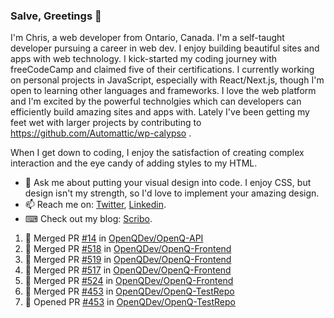 ### Salve, Greetings 👋

I'm Chris, a web developer from Ontario, Canada. I'm a self-taught developer pursuing a career in web dev. I enjoy building beautiful sites and apps with web technology.
I kick-started my coding journey with freeCodeCamp and claimed five of their certifications.  I currently working on personal projects in JavaScript, especially with React/Next.js, though I'm open to learning other languages and frameworks. I love the web platform and I'm excited by the powerful technolgies which can developers can efficiently build amazing sites and apps with. Lately I've been getting my feet wet with larger projects by contributing to https://github.com/Automattic/wp-calypso .

When I get down to coding, I enjoy the satisfaction of creating complex interaction and the eye candy of adding styles to my HTML. 

- 💬 Ask me about putting your visual design into code. I enjoy CSS, but design isn't my strength, so I'd love to implement your amazing design.
- 📫 Reach me on: [Twitter](https://twitter.com/Christo28120856), [Linkedin](https://www.linkedin.com/in/christopher-stevers-07b9a5204/).
- ⌨ Check out my blog: [Scribo](https://christopherstevers.cf).
<!--
**Christopher-Stevers/Christopher-Stevers** is a ✨ _special_ ✨ repository because its `README.md` (this file) appears on your GitHub profile.

Here are some ideas to get you started:

- 🔭 I’m currently working on ...
- 🌱 I’m currently learning ...
- 👯 I’m looking to collaborate on ...
- 🤔 I’m looking for help with ...
- 😄 Pronouns: ...
- ⚡ Fun fact: ...
-->

<!--START_SECTION:activity-->
1. 🎉 Merged PR [#14](https://github.com/OpenQDev/OpenQ-API/pull/14) in [OpenQDev/OpenQ-API](https://github.com/OpenQDev/OpenQ-API)
2. 🎉 Merged PR [#518](https://github.com/OpenQDev/OpenQ-Frontend/pull/518) in [OpenQDev/OpenQ-Frontend](https://github.com/OpenQDev/OpenQ-Frontend)
3. 🎉 Merged PR [#519](https://github.com/OpenQDev/OpenQ-Frontend/pull/519) in [OpenQDev/OpenQ-Frontend](https://github.com/OpenQDev/OpenQ-Frontend)
4. 🎉 Merged PR [#517](https://github.com/OpenQDev/OpenQ-Frontend/pull/517) in [OpenQDev/OpenQ-Frontend](https://github.com/OpenQDev/OpenQ-Frontend)
5. 🎉 Merged PR [#524](https://github.com/OpenQDev/OpenQ-Frontend/pull/524) in [OpenQDev/OpenQ-Frontend](https://github.com/OpenQDev/OpenQ-Frontend)
6. 🎉 Merged PR [#453](https://github.com/OpenQDev/OpenQ-TestRepo/pull/453) in [OpenQDev/OpenQ-TestRepo](https://github.com/OpenQDev/OpenQ-TestRepo)
7. 💪 Opened PR [#453](https://github.com/OpenQDev/OpenQ-TestRepo/pull/453) in [OpenQDev/OpenQ-TestRepo](https://github.com/OpenQDev/OpenQ-TestRepo)
<!--END_SECTION:activity-->

